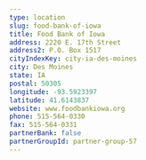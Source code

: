 ```yaml
---
type: location
slug: food-bank-of-iowa
title: Food Bank of Iowa
address: 2220 E. 17th Street
address2: P.O. Box 1517
cityIndexKey: city-ia-des-moines
city: Des Moines
state: IA
postal: 50305
longitude: -93.5923397
latitude: 41.6143837
website: www.foodbankiowa.org
phone: 515-564-0330
fax: 515-564-0331
partnerBank: false
partnerGroupId: partner-group-57
---
```

